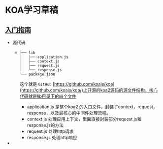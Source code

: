 # KOA学习草稿

## [入门指南](https://chenshenhai.github.io/koa2-note/)

- 源代码

  - ```
    ├── lib
    │   ├── application.js
    │   ├── context.js
    │   ├── request.js
    │   └── response.js
    └── package.json
    ```

    这个就是 `GitHub` [https://github.com/koajs/koa](https://github.com/koajs/koa/)上开源的koa2源码的源文件结构，核心代码就是lib目录下的四个文件

    - application.js 是整个koa2 的入口文件，封装了context，request，response，以及最核心的中间件处理流程。
    - context.js 处理应用上下文，里面直接封装部分request.js和response.js的方法
    - request.js 处理http请求
    - response.js 处理http响应



- 